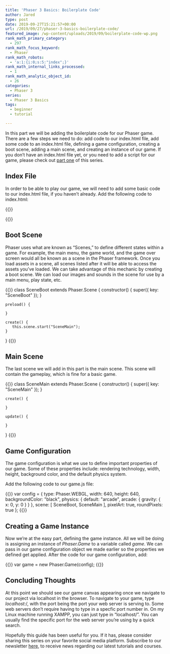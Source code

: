 ```yaml
---
title: 'Phaser 3 Basics: Boilerplate Code'
author: Jared
type: post
date: 2019-09-27T15:21:57+00:00
url: /2019/09/27/phaser-3-basics-boilerplate-code/
featured_image: /wp-content/uploads/2019/09/boilerplate-code-wp.png
rank_math_primary_category:
  - 297
rank_math_focus_keyword:
  - Phaser
rank_math_robots:
  - 'a:1:{i:0;s:5:"index";}'
rank_math_internal_links_processed:
  - 1
rank_math_analytic_object_id:
  - 26
categories:
  - Phaser 3
series:
  - Phaser 3 Basics
tags:
  - beginner
  - tutorial

---
```

In this part we will be adding the boilerplate code for our Phaser game. There are a few steps we need to do: add code to our index.html file, add some code to an index.html file, defining a game configuration, creating a boot scene, adding a main scene, and creating an instance of our game. If you don&#8217;t have an index.html file yet, or you need to add a script for our game, please check out [part one][1] of this series.

## Index File

In order to be able to play our game, we will need to add some basic code to our index.html file, if you haven&#8217;t already. Add the following code to index.html:

{{<highlight html>}}
<!DOCTYPE html>
<html>
    <head>
        <meta charset="utf-8">
        <meta lang="en-us">
        <title>Phaser 3 Tinkering</title>
    </head>
    <body>
        <script src="phaser.js"></script>
        <script src="game.js"></script>
    </body>
</html>
{{</highlight>}}

## Boot Scene

Phaser uses what are known as &#8220;Scenes,&#8221; to define different states within a game. For example, the main menu, the game world, and the game over screen would all be known as a scene in the Phaser framework. Once you load assets in a scene, all scenes listed after it will be able to access the assets you&#8217;ve loaded. We can take advantage of this mechanic by creating a boot scene. We can load our images and sounds in the scene for use by a main menu, play state, etc.

{{<highlight js>}}
class SceneBoot extends Phaser.Scene {
    constructor() {
        super({ key: "SceneBoot" });
    }

    preload() {

    }

    create() {
       this.scene.start("SceneMain");
    }
}
{{</highlight>}}

## Main Scene

The last scene we will add in this part is the main scene. This scene will contain the gameplay, which is fine for a basic game.

{{<highlight js>}}
class SceneMain extends Phaser.Scene {
    constructor() {
        super({ key: "SceneMain" });
    }

    create() {

    }

    update() {

    }
}
{{</highlight>}}

## Game Configuration

The game configuration is what we use to define important properties of our game. Some of these properties include: rendering technology, width, height, background color, and the default physics system.

Add the following code to our game.js file:

{{<highlight js>}}
var config = {
    type: Phaser.WEBGL,
    width: 640,
    height: 640,
    backgroundColor: "black",
    physics: {
        default: "arcade",
        arcade: {
            gravity: { x: 0, y: 0 }
        }
    },
    scene: [
        SceneBoot,
        SceneMain
    ],
    pixelArt: true,
    roundPixels: true
};
{{</highlight>}}

## Creating a Game Instance

Now we&#8217;re at the easy part, defining the game instance. All we will be doing is assigning an instance of _Phaser.Game_ to a variable called _game_. We can pass in our game configuration object we made earlier so the properties we defined get applied. After the code for our game configuration, add:

{{<highlight js>}}
var game = new Phaser.Game(config);
{{</highlight>}}

## Concluding Thoughts

At this point we should see our game canvas appearing once we navigate to our project via localhost in the browser. To navigate to your game, type _localhost:<port>_/<directory>, with the port being the port your web server is serving to. Some web servers don&#8217;t require having to type in a specfic port number in. On my Linux machine running XAMPP, you can just type in &#8220;localhost/<directory>&#8221;. You can usually find the specific port for the web server you&#8217;re using by a quick search.

Hopefully this guide has been useful for you. If it has, please consider sharing this series on your favorite social media platform. Subscribe to our newsletter [here][2], to receive news regarding our latest tutorials and courses.

 [1]: https://learn.yorkcs.com/2019/09/25/phaser-3-basics-setup/
 [2]: https://yorkcs.activehosted.com/f/1
